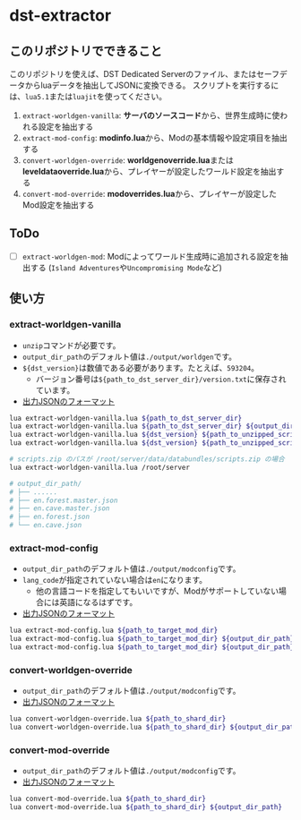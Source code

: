 # dst-extractor

## このリポジトリでできること

このリポジトリを使えば、DST Dedicated Serverのファイル、またはセーフデータからluaデータを抽出してJSONに変換できる。
スクリプトを実行するには、`lua5.1`または`luajit`を使ってください。

1. `extract-worldgen-vanilla`: **サーバのソースコード**から、世界生成時に使われる設定を抽出する
2. `extract-mod-config`: **modinfo.lua**から、Modの基本情報や設定項目を抽出する
3. `convert-worldgen-override`: **worldgenoverride.lua**または**leveldataoverride.lua**から、プレイヤーが設定したワールド設定を抽出する
4. `convert-mod-override`: **modoverrides.lua**から、プレイヤーが設定したMod設定を抽出する

## ToDo

- [ ] `extract-worldgen-mod`: Modによってワールド生成時に追加される設定を抽出する (`Island Adventures`や`Uncompromising Mode`など)

## 使い方

### extract-worldgen-vanilla

- `unzip`コマンドが必要です。
- `output_dir_path`のデフォルト値は`./output/worldgen`です。
- `${dst_version}`は数値である必要があります。たとえば、`593204`。
    - バージョン番号は`${path_to_dst_server_dir}/version.txt`に保存されています。
- [出力JSONのフォーマット](./json-templates/worldgen-vanilla.jsonc)

```bash
lua extract-worldgen-vanilla.lua ${path_to_dst_server_dir}
lua extract-worldgen-vanilla.lua ${path_to_dst_server_dir} ${output_dir_path}
lua extract-worldgen-vanilla.lua ${dst_version} ${path_to_unzipped_scripts_dir}
lua extract-worldgen-vanilla.lua ${dst_version} ${path_to_unzipped_scripts_dir} ${output_dir_path}

# scripts.zip のパスが /root/server/data/databundles/scripts.zip の場合
lua extract-worldgen-vanilla.lua /root/server

# output_dir_path/
# ├── ......
# ├── en.forest.master.json
# ├── en.cave.master.json
# ├── en.forest.json
# └── en.cave.json
```

### extract-mod-config

- `output_dir_path`のデフォルト値は`./output/modconfig`です。
- `lang_code`が指定されていない場合は`en`になります。
    - 他の言語コードを指定してもいいですが、Modがサポートしていない場合には英語になるはずです。
- [出力JSONのフォーマット](./json-templates/mod-config.jsonc)

```bash
lua extract-mod-config.lua ${path_to_target_mod_dir}
lua extract-mod-config.lua ${path_to_target_mod_dir} ${output_dir_path}
lua extract-mod-config.lua ${path_to_target_mod_dir} ${output_dir_path} ${lang_code}
```

### convert-worldgen-override

- `output_dir_path`のデフォルト値は`./output/modconfig`です。
- [出力JSONのフォーマット](./json-templates/worldgen-override.jsonc)

```bash
lua convert-worldgen-override.lua ${path_to_shard_dir}
lua convert-worldgen-override.lua ${path_to_shard_dir} ${output_dir_path}
```

### convert-mod-override

- `output_dir_path`のデフォルト値は`./output/modconfig`です。
- [出力JSONのフォーマット](./json-templates/mod-override.jsonc)

```bash
lua convert-mod-override.lua ${path_to_shard_dir}
lua convert-mod-override.lua ${path_to_shard_dir} ${output_dir_path}
```
